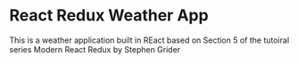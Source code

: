 # React Redux Weather App

This is a weather application built in REact based on Section 5 of the tutoiral series Modern React Redux by Stephen Grider

